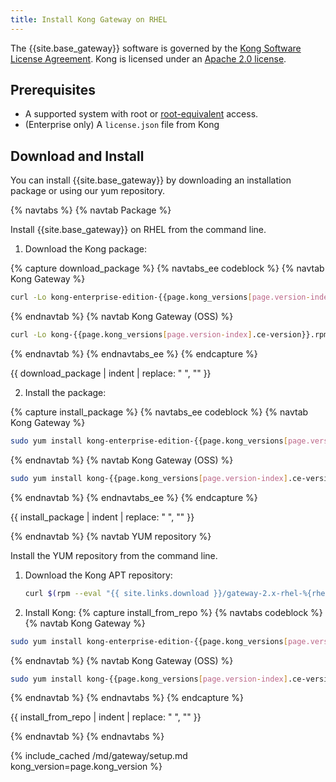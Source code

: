 ```yaml
---
title: Install Kong Gateway on RHEL
---
```


The {{site.base_gateway}} software is governed by the
[Kong Software License Agreement](https://konghq.com/kongsoftwarelicense/).
Kong is licensed under an
[Apache 2.0 license](https://github.com/Kong/kong/blob/master/LICENSE).

## Prerequisites

* A supported system with root or [root-equivalent](/gateway/{{page.kong_version}}/plan-and-deploy/kong-user) access.
* (Enterprise only) A `license.json` file from Kong

## Download and Install

You can install {{site.base_gateway}} by downloading an installation package or using our yum repository.

{% navtabs %}
{% navtab Package %}

Install {{site.base_gateway}} on RHEL from the command line.

1. Download the Kong package:

{% capture download_package %}
{% navtabs_ee codeblock %}
{% navtab Kong Gateway %}
```bash
curl -Lo kong-enterprise-edition-{{page.kong_versions[page.version-index].ee-version}}.rpm $( rpm --eval "{{ site.links.download }}/gateway-2.x-rhel-%{rhel}/Packages/k/kong-enterprise-edition-{{page.kong_versions[page.version-index].ee-version}}.rhel%{rhel}.noarch.rpm")
```
{% endnavtab %}
{% navtab Kong Gateway (OSS) %}
```bash
curl -Lo kong-{{page.kong_versions[page.version-index].ce-version}}.rpm $(rpm --eval "{{ site.links.download }}/gateway-2.x-rhel-%{rhel}/Packages/k/kong-{{page.kong_versions[page.version-index].ce-version}}.rhel%{rhel}.amd64.rpm")
 ```
{% endnavtab %}
{% endnavtabs_ee %}
{% endcapture %}

{{ download_package | indent | replace: " </code>", "</code>" }}

2. Install the package:

{% capture install_package %}
{% navtabs_ee codeblock %}
{% navtab Kong Gateway %}
```bash
sudo yum install kong-enterprise-edition-{{page.kong_versions[page.version-index].ee-version}}.rpm
```
{% endnavtab %}
{% navtab Kong Gateway (OSS) %}
```bash
sudo yum install kong-{{page.kong_versions[page.version-index].ce-version}}.rpm
```
{% endnavtab %}
{% endnavtabs_ee %}
{% endcapture %}

{{ install_package | indent | replace: " </code>", "</code>" }}

{% endnavtab %}
{% navtab YUM repository %}

Install the YUM repository from the command line.

1. Download the Kong APT repository:
    ```bash
    curl $(rpm --eval "{{ site.links.download }}/gateway-2.x-rhel-%{rhel}/config.repo") | sudo tee /etc/yum.repos.d/kong.repo
    ```

2. Install Kong:
{% capture install_from_repo %}
{% navtabs codeblock %}
{% navtab Kong Gateway %}
```bash
sudo yum install kong-enterprise-edition-{{page.kong_versions[page.version-index].ee-version}}
```
{% endnavtab %}
{% navtab Kong Gateway (OSS) %}
```bash
sudo yum install kong-{{page.kong_versions[page.version-index].ce-version}}
```
{% endnavtab %}
{% endnavtabs %}
{% endcapture %}

{{ install_from_repo | indent | replace: " </code>", "</code>" }}

{% endnavtab %}
{% endnavtabs %}

{% include_cached /md/gateway/setup.md kong_version=page.kong_version %}
